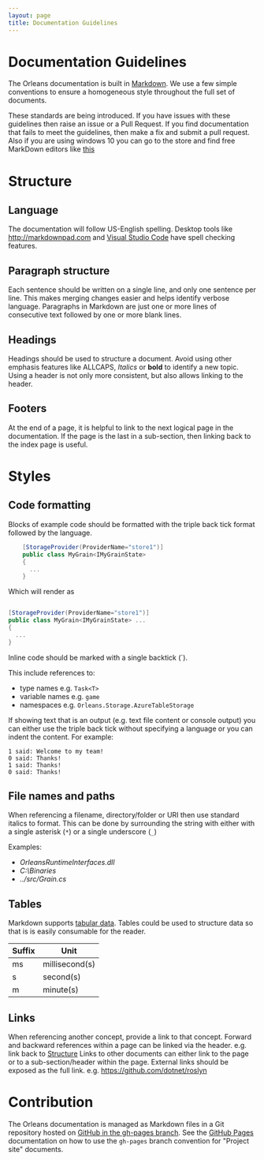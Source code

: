 ```yaml
---
layout: page
title: Documentation Guidelines
---
```


# Documentation Guidelines

The Orleans documentation is built in [Markdown](https://help.github.com/articles/markdown-basics/).
We use a few simple conventions to ensure a homogeneous style throughout the full set of documents.

These standards are being introduced.
If you have issues with these guidelines then raise an issue or a Pull Request.
If you find documentation that fails to meet the guidelines, then make a fix and submit a pull request. Also if you are using windows 10 you can go to the store and find free MarkDown editors like [this](https://www.microsoft.com/store/apps/9wzdncrdd2p3)

# Structure

## Language

The documentation will follow US-English spelling.
Desktop tools like http://markdownpad.com and [Visual Studio Code](https://code.visualstudio.com/) have spell checking features.

## Paragraph structure

Each sentence should be written on a single line, and only one sentence per line.
This makes merging changes easier and helps identify verbose language.
Paragraphs in Markdown are just one or more lines of consecutive text followed by one or more blank lines.

## Headings

Headings should be used to structure a document.
Avoid using other emphasis features like ALLCAPS, *Italics* or **bold** to identify a new topic.
Using a header is not only more consistent, but also allows linking to the header.

## Footers

At the end of a page, it is helpful to link to the next logical page in the documentation.
If the page is the last in a sub-section, then linking back to the index page is useful.

# Styles

## Code formatting

Blocks of example code should be formatted with the triple back tick format followed by the language.

``` csharp
    [StorageProvider(ProviderName="store1")]
    public class MyGrain<IMyGrainState>
    {
      ...
    }
```

Which will render as

``` csharp

[StorageProvider(ProviderName="store1")]
public class MyGrain<IMyGrainState> ...
{
  ...
}
```

Inline code should be marked with a single backtick (\`).

This include references to:

 * type names e.g. `Task<T>`
 * variable names e.g. `game`
 * namespaces e.g. `Orleans.Storage.AzureTableStorage`

If showing text that is an output (e.g. text file content or console output) you can either use the triple back tick without specifying a language or you can indent the content. For example:

    1 said: Welcome to my team!
    0 said: Thanks!
    1 said: Thanks!
    0 said: Thanks!

## File names and paths

When referencing a filename, directory/folder or URI then use standard italics to format.
This can be done by surrounding the string with either with a single asterisk (`*`) or a single underscore (`_`)

Examples:

* *OrleansRuntimeInterfaces.dll*
* *C:\Binaries*
* *../src/Grain.cs*

## Tables

Markdown supports [tabular data](https://help.github.com/articles/github-flavored-markdown/#tables).
Tables could be used to structure data so that is is easily consumable for the reader.

Suffix |     Unit
-------|-------------
ms     | millisecond(s)
s      | second(s)
m      | minute(s)

## Links

When referencing another concept, provide a link to that concept.
Forward and backward references within a page can be linked via the header. e.g. link back to [Structure](#structure)
Links to other documents can either link to the page or to a sub-section/header within the page.
External links should be exposed as the full link. e.g. https://github.com/dotnet/roslyn

# Contribution

The Orleans documentation is managed as Markdown files in a Git repository hosted on [GitHub in the gh-pages branch](https://github.com/dotnet/orleans/tree/gh-pages).
See the [GitHub Pages](https://pages.github.com/) documentation on how to use the `gh-pages` branch convention for "Project site" documents.
